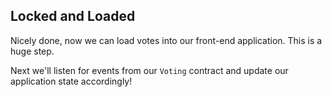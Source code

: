 ## Locked and Loaded

Nicely done, now we can load votes into our front-end application. This is a huge step. 

Next we'll listen for events from our `Voting` contract and update our application state accordingly!